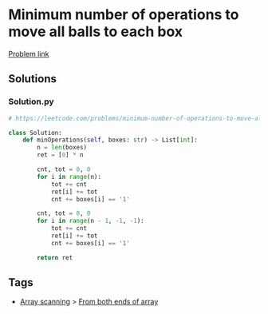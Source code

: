# Minimum number of operations to move all balls to each box

[Problem link](https://leetcode.com/problems/minimum-number-of-operations-to-move-all-balls-to-each-box/)

## Solutions


### Solution.py
```py
# https://leetcode.com/problems/minimum-number-of-operations-to-move-all-balls-to-each-box/

class Solution:
    def minOperations(self, boxes: str) -> List[int]:
        n = len(boxes)
        ret = [0] * n

        cnt, tot = 0, 0
        for i in range(n):
            tot += cnt
            ret[i] += tot
            cnt += boxes[i] == '1'

        cnt, tot = 0, 0
        for i in range(n - 1, -1, -1):
            tot += cnt
            ret[i] += tot
            cnt += boxes[i] == '1'

        return ret
```
## Tags

* [Array scanning](/Collections/array-scanning.md#array-scanning) > [From both ends of array](/Collections/array-scanning.md#from-both-ends-of-array)
